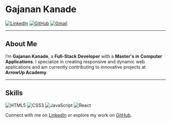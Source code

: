 # **Gajanan Kanade**  
[![LinkedIn](https://img.shields.io/badge/-LinkedIn-0077B5?style=flat&logo=linkedin&logoColor=white)](https://www.linkedin.com/in/gajendra-kanade/) 
[![GitHub](https://img.shields.io/badge/-GitHub-333333?style=flat&logo=github&logoColor=white)](https://github.com/Gajukanade) 
[![Gmail](https://img.shields.io/badge/-Gmail-D14836?style=flat&logo=gmail&logoColor=white)](mailto:gajanankanade2000@gmail.com)

---

## **About Me**

I’m **Gajanan Kanade**, a **Full-Stack Developer** with a **Master's in Computer Applications**. I specialize in creating responsive and dynamic web applications and am currently contributing to innovative projects at **ArrowUp Academy**.

---

## **Skills**

![HTML5](https://img.shields.io/badge/HTML5-E34F26?style=flat&logo=html5&logoColor=white) 
![CSS3](https://img.shields.io/badge/CSS3-1572B6?style=flat&logo=css3&logoColor=white) 
![JavaScript](https://img.shields.io/badge/JavaScript-F7DF1E?style=flat&logo=javascript&logoColor=black) 
![React](https://img.shields.io/badge/React-61DAFB?style=flat&logo=react&logoColor=black) 

Connect with me on [LinkedIn](https://www.linkedin.com/in/gajendra-kanade/) or explore my work on [GitHub](https://github.com/Gajukanade).
